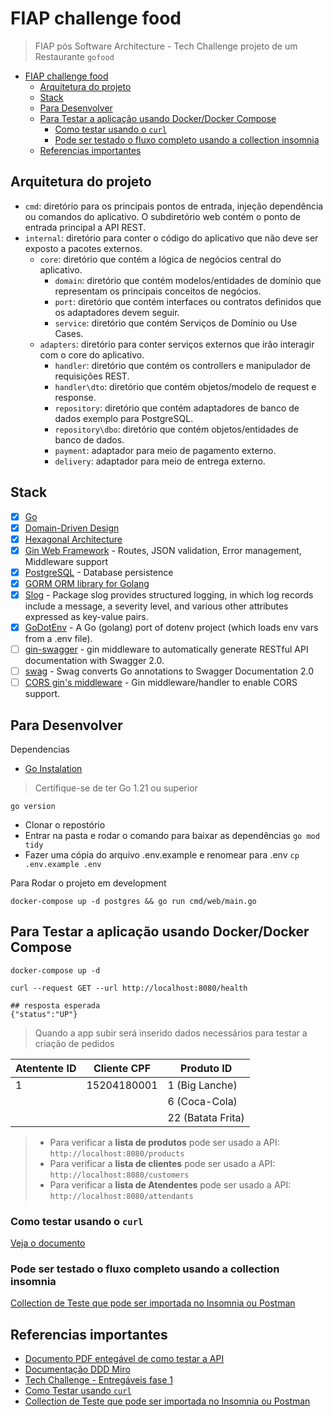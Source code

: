 # FIAP challenge food

> FIAP pós Software Architecture - Tech Challenge projeto de um Restaurante `gofood`


- [FIAP challenge food](#fiap-challenge-food)
  - [Arquitetura do projeto](#arquitetura-do-projeto)
  - [Stack](#stack)
  - [Para Desenvolver](#para-desenvolver)
  - [Para Testar a aplicação usando Docker/Docker Compose](#para-testar-a-aplicação-usando-dockerdocker-compose)
    - [Como testar usando o `curl`](#como-testar-usando-o-curl)
    - [Pode ser testado o fluxo completo usando a collection insomnia](#pode-ser-testado-o-fluxo-completo-usando-a-collection-insomnia)
  - [Referencias importantes](#referencias-importantes)

## Arquitetura do projeto

- `cmd`: diretório para os principais pontos de entrada, injeção dependência ou comandos do aplicativo. O subdiretório web contém o ponto de entrada principal a API REST.
- `internal`: diretório para conter o código do aplicativo que não deve ser exposto a pacotes externos.
  - `core`: diretório que contém a lógica de negócios central do aplicativo.
    - `domain`: diretório que contém modelos/entidades de domínio que representam os principais conceitos de negócios.
    - `port`: diretório que contém interfaces ou contratos definidos que os adaptadores devem seguir.
    - `service`: diretório que contém Serviços de Domínio ou Use Cases.
  - `adapters`: diretório para conter serviços externos que irão interagir com o core do aplicativo.
    - `handler`: diretório que contém os controllers e manipulador de requisições REST.
    - `handler\dto`: diretório que contém objetos/modelo de request e response.
    - `repository`: diretório que contém adaptadores de banco de dados exemplo para PostgreSQL.
    - `repository\dbo`: diretório que contém objetos/entidades de banco de dados.
    - `payment`: adaptador para meio de pagamento externo.
    - `delivery`: adaptador para meio de entrega externo.

## Stack

- [x] [Go][0]
- [x] [Domain-Driven Design][6]
- [x] [Hexagonal Architecture][5]
- [x] [Gin Web Framework][1] - Routes, JSON validation, Error management, Middleware support
- [x] [PostgreSQL][3] - Database persistence
- [x] [GORM ORM library for Golang][2]
- [x] [Slog](https://pkg.go.dev/log/slog) - Package slog provides structured logging, in which log records include a message, a severity level, and various other attributes expressed as key-value pairs. 
- [x] [GoDotEnv](https://github.com/joho/godotenv) - A Go (golang) port of dotenv project (which loads env vars from a .env file).
- [ ] [gin-swagger](https://github.com/swaggo/gin-swagger) - gin middleware to automatically generate RESTful API documentation with Swagger 2.0.
- [ ] [swag](https://github.com/swaggo/swag) - Swag converts Go annotations to Swagger Documentation 2.0
- [ ] [CORS gin's middleware](https://github.com/gin-contrib/cors) - Gin middleware/handler to enable CORS support.

## Para Desenvolver

Dependencias

- [Go Instalation](https://go.dev/doc/install)

> Certifique-se de ter Go 1.21 ou superior

```shell
go version
```

- Clonar o repostório
- Entrar na pasta e rodar o comando para baixar as dependências `go mod tidy`
- Fazer uma cópia do arquivo .env.example e renomear para .env `cp .env.example .env`

Para Rodar o projeto em development

```shell
docker-compose up -d postgres && go run cmd/web/main.go
```

## Para Testar a aplicação usando Docker/Docker Compose

```shell
docker-compose up -d

curl --request GET --url http://localhost:8080/health

## resposta esperada
{"status":"UP"}
```

> Quando a app subir será inserido dados necessários para testar a criação de pedidos 

| Atentente ID  | Cliente CPF | Produto ID        |
|---------------|-------------|-------------------|
| 1             | 15204180001 | 1 (Big Lanche)    |
|               |             | 6 (Coca-Cola)     |
|               |             | 22 (Batata Frita) |

> - Para verificar a **lista de produtos** pode ser usado a API: `http://localhost:8080/products`
> - Para verificar a **lista de clientes** pode ser usado a API: `http://localhost:8080/customers`
> - Para verificar a **lista de Atendentes** pode ser usado a API: `http://localhost:8080/attendants`

### Como testar usando o `curl`

[Veja o documento](./__utils__/doc/entregavel-how-to-test-challenge.md)

### Pode ser testado o fluxo completo usando a collection insomnia

[Collection de Teste que pode ser importada no Insomnia ou Postman](./Insomnia_collection_test.json)

## Referencias importantes

- [Documento PDF entegável de como testar a API](./__utils__/doc/entregavel-how-to-test-challenge.pdf)
- [Documentação DDD Miro](https://miro.com/app/board/uXjVN8Gnn2s=/)
- [Tech Challenge - Entregáveis fase 1](./doc/EntragaFase1.md)
- [Como Testar usando `curl`](./__utils__/doc/ComoTestar.md)
- [Collection de Teste que pode ser importada no Insomnia ou Postman](./Insomnia_collection_test.json)

[0]: https://go.dev/
[1]: https://gin-gonic.com/
[2]: https://gorm.io/index.html
[3]: https://www.postgresql.org/
[5]: https://alistair.cockburn.us/hexagonal-architecture/
[6]: https://www.amazon.com/dp/0321125215?ref_=cm_sw_r_cp_ud_dp_0M66DHP14SJ5GBBJCRNP
